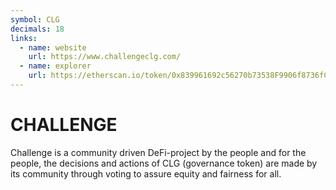 ```yaml
---
symbol: CLG
decimals: 18
links:
  - name: website
    url: https://www.challengeclg.com/
  - name: explorer
    url: https://etherscan.io/token/0x839961692c56270b73538F9906f8736fC1DA4fA6
---
```


# CHALLENGE

Challenge is a community driven DeFi-project by the people and for the people, the decisions and actions of CLG (governance token) are made by its community through voting to assure equity and fairness for all.
